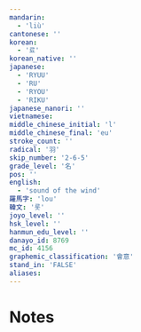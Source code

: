```yaml
---
mandarin:
  - 'liù'
cantonese: ''
korean:
  - '료'
korean_native: ''
japanese:
  - 'RYUU'
  - 'RU'
  - 'RYOU'
  - 'RIKU'
japanese_nanori: ''
vietnamese:
middle_chinese_initial: 'l'
middle_chinese_final: 'eu'
stroke_count: ''
radical: '羽'
skip_number: '2-6-5'
grade_level: '名'
pos: ''
english:
  - 'sound of the wind'
羅馬字: 'lou'
韓文: '롯'
joyo_level: ''
hsk_level: ''
hanmun_edu_level: ''
danayo_id: 8769
mc_id: 4156
graphemic_classification: '會意'
stand_in: 'FALSE'
aliases:
---
```


# Notes
